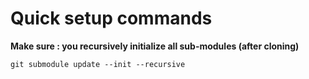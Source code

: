 # Quick setup commands

**Make sure : you recursively initialize all sub-modules (after cloning)**

```
git submodule update --init --recursive
```